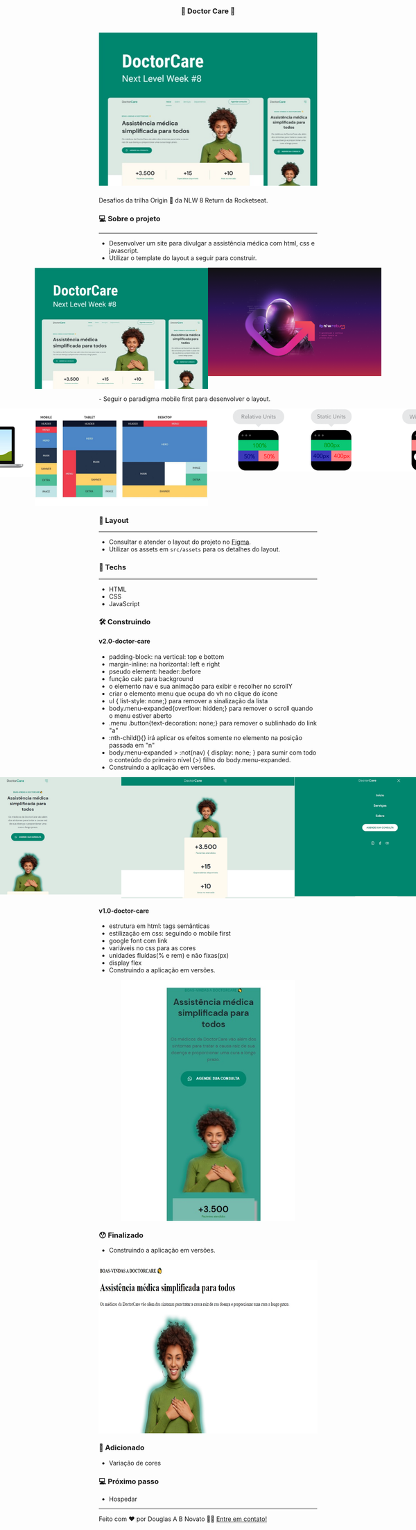 <h3 align="center"> 
	🚧 Doctor Care 🚀
</h3> 

<h1 align="center">
    <img alt="Um site para assistência técnica" title="#DoctorCare" src="./.github/template-1.jpg" />
</h1>

Desafios da trilha Origin 💜 da NLW 8 Return da Rocketseat.

### 💻 Sobre o projeto

---

- Desenvolver um site para divulgar a assistência médica com html, css e javascript.
- Utilizar o template do layout a seguir para construir.
<p align="center" style="display: flex; align-items: flex-start; justify-content: center;">
  <img alt="Um site para assistência técnica" title="#DoctorCare" src="./.github/template-1.jpg" width="400px"/>
  <img alt="Desafio Return" title="#DesafioReturn" src="./.github/NLW-return- 2560x1600.png"  width="400px"/>
</p>
- Seguir o paradigma mobile first para desenvolver o layout.
<p align="center" style="display: flex; align-items: flex-start; justify-content: center;">
  <img alt="Um site para assistência técnica" title="#DoctorCare" src="./.github/responsive-2.png" width="400px"/>
  <img alt="Um site para assistência técnica" title="#DoctorCare" src="./.github/responsive-1.png" width="400px"/>
  <img alt="Desafio Return" title="#DesafioReturn" src="./.github/responsive-2.gif"  width="400px"/>
  <img alt="Desafio Return" title="#DesafioReturn" src="./.github/breakpoints.gif"  width="400px"/>
</p>

### 🚀 Layout

---

- Consultar e atender o layout do projeto no [Figma](https://www.figma.com/file/Vs48punE7RrvukfBqE5bj5/DoctorCare-(Community)?node-id=0%3A1).
- Utilizar os assets em `src/assets` para os detalhes do layout. 

### 🚀 Techs

---

- HTML
- CSS
- JavaScript

### 🛠 Construindo 

#### v2.0-doctor-care
- padding-block: na vertical: top e bottom
- margin-inline: na horizontal: left e right
- pseudo element: header::before
- função calc para background
- o elemento nav e sua animação para exibir e recolher no scrollY
- criar o elemento menu que ocupa do vh no clique do ícone
- ul { list-style: none;} para remover a sinalização da lista
- body.menu-expanded{overflow: hidden;} para remover o scroll quando o menu estiver aberto
- .menu .button{text-decoration: none;} para remover o sublinhado do link "a"
- :nth-child(){} irá aplicar os efeitos somente no elemento na posição passada em "n"
- body.menu-expanded > :not(nav) { display: none; } para sumir com todo o conteúdo do primeiro nível (>) filho do body.menu-expanded.
- Construindo a aplicação em versões.
<p align="center" style="display: flex; align-items: flex-start; justify-content: center;">
  <img alt="Um site para assistência técnica" title="#DoctorCare" src="./.github/model-3.jpg" width="400px">
  <img alt="Um site para assistência técnica" title="#DoctorCare" src="./.github/model-4.jpg" width="400px">
  <img alt="Um site para assistência técnica" title="#DoctorCare" src="./.github/model-5.jpg" width="400px">
</p>

#### v1.0-doctor-care
- estrutura em html: tags semânticas
- estilização em css: seguindo o mobile first
- google font com link
- variáveis no css para as cores
- unidades fluídas(% e rem) e não fixas(px)
- display flex
- Construindo a aplicação em versões.
<p align="center" style="display: flex; align-items: flex-start; justify-content: center;">
  <img alt="Um site para assistência técnica" title="#DoctorCare" src="./.github/model-1.jpg" width="400px">
</p>

### 😯 Finalizado 

- Construindo a aplicação em versões.
<p align="center" style="display: flex; align-items: flex-start; justify-content: center;">
  <img alt="Um site para assistência técnica" title="#DoctorCare" src="./.github/model-0.jpg" height="400px">
</p>

### 🧭 Adicionado

- Variação de cores

### 💻 Próximo passo

- Hospedar

---  

Feito com ❤️ por Douglas A B Novato 👋🏽 [Entre em contato!](https://www.linkedin.com/in/douglasabnovato/)
